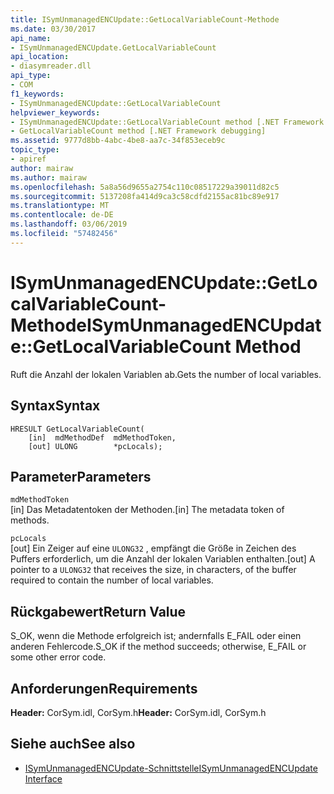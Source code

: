 ```yaml
---
title: ISymUnmanagedENCUpdate::GetLocalVariableCount-Methode
ms.date: 03/30/2017
api_name:
- ISymUnmanagedENCUpdate.GetLocalVariableCount
api_location:
- diasymreader.dll
api_type:
- COM
f1_keywords:
- ISymUnmanagedENCUpdate::GetLocalVariableCount
helpviewer_keywords:
- ISymUnmanagedENCUpdate::GetLocalVariableCount method [.NET Framework debugging]
- GetLocalVariableCount method [.NET Framework debugging]
ms.assetid: 9777d8bb-4abc-4be8-aa7c-34f853eceb9c
topic_type:
- apiref
author: mairaw
ms.author: mairaw
ms.openlocfilehash: 5a8a56d9655a2754c110c08517229a39011d82c5
ms.sourcegitcommit: 5137208fa414d9ca3c58cdfd2155ac81bc89e917
ms.translationtype: MT
ms.contentlocale: de-DE
ms.lasthandoff: 03/06/2019
ms.locfileid: "57482456"
---
```

# <a name="isymunmanagedencupdategetlocalvariablecount-method"></a><span data-ttu-id="12ef5-102">ISymUnmanagedENCUpdate::GetLocalVariableCount-Methode</span><span class="sxs-lookup"><span data-stu-id="12ef5-102">ISymUnmanagedENCUpdate::GetLocalVariableCount Method</span></span>
<span data-ttu-id="12ef5-103">Ruft die Anzahl der lokalen Variablen ab.</span><span class="sxs-lookup"><span data-stu-id="12ef5-103">Gets the number of local variables.</span></span>  
  
## <a name="syntax"></a><span data-ttu-id="12ef5-104">Syntax</span><span class="sxs-lookup"><span data-stu-id="12ef5-104">Syntax</span></span>  
  
```  
HRESULT GetLocalVariableCount(  
    [in]  mdMethodDef  mdMethodToken,  
    [out] ULONG        *pcLocals);  
```  
  
## <a name="parameters"></a><span data-ttu-id="12ef5-105">Parameter</span><span class="sxs-lookup"><span data-stu-id="12ef5-105">Parameters</span></span>  
 `mdMethodToken`  
 <span data-ttu-id="12ef5-106">[in] Das Metadatentoken der Methoden.</span><span class="sxs-lookup"><span data-stu-id="12ef5-106">[in] The metadata token of methods.</span></span>  
  
 `pcLocals`  
 <span data-ttu-id="12ef5-107">[out] Ein Zeiger auf eine `ULONG32` , empfängt die Größe in Zeichen des Puffers erforderlich, um die Anzahl der lokalen Variablen enthalten.</span><span class="sxs-lookup"><span data-stu-id="12ef5-107">[out] A pointer to a `ULONG32` that receives the size, in characters, of the buffer required to contain the number of local variables.</span></span>  
  
## <a name="return-value"></a><span data-ttu-id="12ef5-108">Rückgabewert</span><span class="sxs-lookup"><span data-stu-id="12ef5-108">Return Value</span></span>  
 <span data-ttu-id="12ef5-109">S_OK, wenn die Methode erfolgreich ist; andernfalls E_FAIL oder einen anderen Fehlercode.</span><span class="sxs-lookup"><span data-stu-id="12ef5-109">S_OK if the method succeeds; otherwise, E_FAIL or some other error code.</span></span>  
  
## <a name="requirements"></a><span data-ttu-id="12ef5-110">Anforderungen</span><span class="sxs-lookup"><span data-stu-id="12ef5-110">Requirements</span></span>  
 <span data-ttu-id="12ef5-111">**Header:** CorSym.idl, CorSym.h</span><span class="sxs-lookup"><span data-stu-id="12ef5-111">**Header:** CorSym.idl, CorSym.h</span></span>  
  
## <a name="see-also"></a><span data-ttu-id="12ef5-112">Siehe auch</span><span class="sxs-lookup"><span data-stu-id="12ef5-112">See also</span></span>
- [<span data-ttu-id="12ef5-113">ISymUnmanagedENCUpdate-Schnittstelle</span><span class="sxs-lookup"><span data-stu-id="12ef5-113">ISymUnmanagedENCUpdate Interface</span></span>](../../../../docs/framework/unmanaged-api/diagnostics/isymunmanagedencupdate-interface.md)
